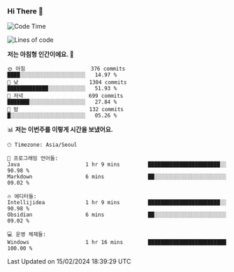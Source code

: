 ### Hi There 👋


<!---
- 👋 Hi, I’m @muyaaho
- 👀 I’m interested in ...
- 🌱 I’m currently learning ...
- 💞️ I’m looking to collaborate on ...
- 📫 How to reach me ...
--->
<!--- plz
muyaaho/muyaaho is a ✨ special ✨ repository because its `README.md` (this file) appears on your GitHub profile.
You can click the Preview link to take a look at your changes.
<a href="https://hits.seeyoufarm.com"><img src="https://hits.seeyoufarm.com/api/count/incr/badge.svg?url=https%3A%2F%2Fgithub.com%2Fejaman&count_bg=%23000000&title_bg=%23000000&icon=github.svg&icon_color=%23FFFFFF&title=Github&edge_flat=true"/></a>
   --->
   
<!--START_SECTION:waka-->
![Code Time](http://img.shields.io/badge/Code%20Time-375%20hrs%2032%20mins-blue)

![Lines of code](https://img.shields.io/badge/%EC%A0%80%EB%8A%94%20%EC%97%AC%ED%83%9C%EA%B9%8C%EC%A7%80%20-706.4%20thousand%20%EC%A4%84%EC%9D%98%20%EC%BD%94%EB%93%9C%EB%A5%BC%20%EC%9E%91%EC%84%B1%ED%96%88%EC%96%B4%EC%9A%94.-blue)

**저는 아침형 인간이에요. 🐤** 

```text
🌞 아침                     376 commits         ████░░░░░░░░░░░░░░░░░░░░░   14.97 % 
🌆 낮　                     1304 commits        █████████████░░░░░░░░░░░░   51.93 % 
🌃 저녁                     699 commits         ███████░░░░░░░░░░░░░░░░░░   27.84 % 
🌙 밤　                     132 commits         █░░░░░░░░░░░░░░░░░░░░░░░░   05.26 % 
```


📊 **저는 이번주를 이렇게 시간을 보냈어요.** 

```text
🕑︎ Timezone: Asia/Seoul

💬 프로그래밍 언어들: 
Java                     1 hr 9 mins         ███████████████████████░░   90.98 % 
Markdown                 6 mins              ██░░░░░░░░░░░░░░░░░░░░░░░   09.02 % 

🔥 에디터들: 
Intellijidea             1 hr 9 mins         ███████████████████████░░   90.98 % 
Obsidian                 6 mins              ██░░░░░░░░░░░░░░░░░░░░░░░   09.02 % 

💻 운영 체제들: 
Windows                  1 hr 16 mins        █████████████████████████   100.00 % 
```


 Last Updated on 15/02/2024 18:39:29 UTC
<!--END_SECTION:waka-->

